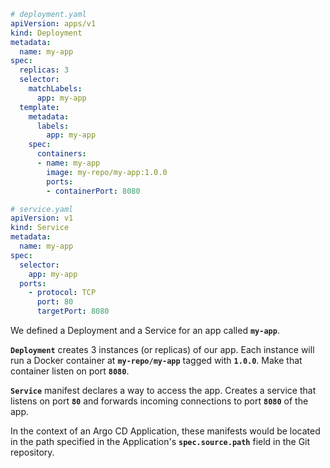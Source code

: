 ```yaml
# deployment.yaml
apiVersion: apps/v1
kind: Deployment
metadata:
  name: my-app
spec:
  replicas: 3
  selector:
    matchLabels:
      app: my-app
  template:
    metadata:
      labels:
        app: my-app
    spec:
      containers:
      - name: my-app
        image: my-repo/my-app:1.0.0
        ports:
        - containerPort: 8080

# service.yaml
apiVersion: v1
kind: Service
metadata:
  name: my-app
spec:
  selector:
    app: my-app
  ports:
    - protocol: TCP
      port: 80
      targetPort: 8080

```

We defined a Deployment and a Service for an app called **`my-app`**.

**`Deployment`** creates 3 instances (or replicas) of our app. Each instance will run a Docker container at **`my-repo/my-app`** tagged with **`1.0.0`**. Make that container listen on port **`8080`**.

**`Service`** manifest declares a way to access the app. Creates a service that listens on port **`80`** and forwards incoming connections to port **`8080`** of the app.

In the context of an Argo CD Application, these manifests would be located in the path specified in the Application's **`spec.source.path`** field in the Git repository.